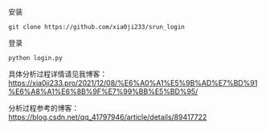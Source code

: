 安装

```
git clone https://github.com/xia0ji233/srun_login
```

登录

```
python login.py
```

具体分析过程详情请见我博客：https://xia0ji233.pro/2021/12/08/%E6%A0%A1%E5%9B%AD%E7%BD%91%E6%A8%A1%E6%8B%9F%E7%99%BB%E5%BD%95/

分析过程参考的博客：https://blog.csdn.net/qq_41797946/article/details/89417722
